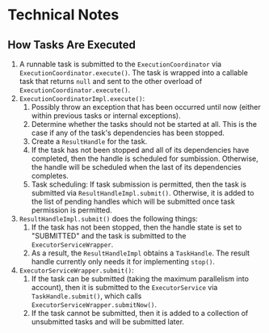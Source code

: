# Technical Notes

## How Tasks Are Executed

1. A runnable task is submitted to the `ExecutionCoordinator` via `ExecutionCoordinator.execute()`. The task is wrapped into a callable task that returns `null` and sent to the other overload of `ExecutionCoordinator.execute()`.
1. `ExecutionCoordinatorImpl.execute()`:
    1. Possibly throw an exception that has been occurred until now (either within previous tasks or internal exceptions).
    1. Determine whether the tasks should not be started at all. This is the case if any of the task's dependencies has been stopped.
    1. Create a `ResultHandle` for the task.
    1. If the task has not been stopped and all of its dependencies have completed, then the handle is scheduled for sumbission. Otherwise, the handle will be scheduled when the last of its dependencies completes.
    1. Task scheduling: If task submission is permitted, then the task is submitted via `ResultHandleImpl.submit()`. Otherwise, it is added to the list of pending handles which will be submitted once task permission is permitted. 
1. `ResultHandleImpl.submit()` does the following things:
    1. If the task has not been stopped, then the handle state is set to "SUBMITTED" and the task is submitted to the `ExecutorServiceWrapper`.
    1. As a result, the `ResultHandleImpl` obtains a `TaskHandle`. The result handle currently only needs it for implementing `stop()`. 
1. `ExecutorServiceWrapper.submit()`:
    1. If the task can be submitted (taking the maximum parallelism into account), then it is submitted to the `ExecutorService` via `TaskHandle.submit()`, which calls `ExecutorServiceWrapper.submitNow()`.
    1. If the task cannot be submitted, then it is added to a collection of unsubmitted tasks and will be submitted later.     